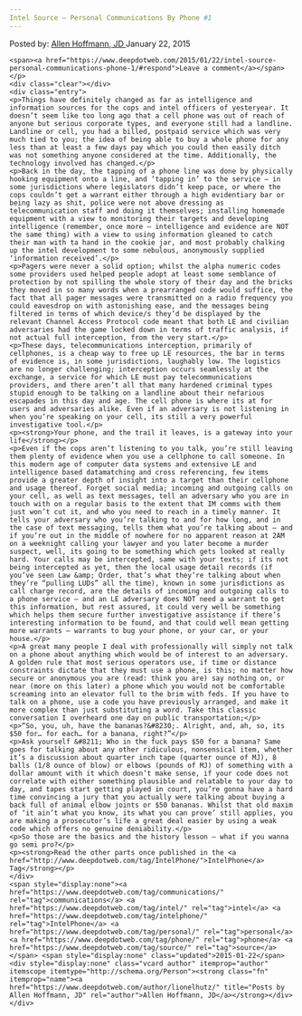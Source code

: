 ```yaml
---
Intel Source – Personal Communications By Phone #1
---
```

<article class="post-listing post-8401 post type-post status-publish format-standard has-post-thumbnail hentry category-deepdot-news tag-communications tag-intel tag-intelphone tag-personal tag-phone tag-source">
    <div class="post-inner">
        <span>Posted by: <a href="https://www.deepdotweb.com/author/lionelhutz/" title="">Allen Hoffmann, JD </a></span>
    <span>January 22, 2015</span>
    
    <span><a href="https://www.deepdotweb.com/2015/01/22/intel-source-personal-communications-phone-1/#respond">Leave a comment</a></span>
    </p>
    <div class="clear"></div>
    <div class="entry">
    <p>Things have definitely changed as far as intelligence and information sources for the cops and intel officers of yesteryear. It doesn’t seem like too long ago that a cell phone was out of reach of anyone but serious corporate types, and everyone still had a landline. Landline or cell, you had a billed, postpaid service which was very much tied to you; the idea of being able to buy a whole phone for any less than at least a few days pay which you could then easily ditch was not something anyone considered at the time. Additionally, the technology involved has changed.</p>
    <p>Back in the day, the tapping of a phone line was done by physically hooking equipment onto a line, and ‘tapping in’ to the service – in some jurisdictions where legislators didn’t keep pace, or where the cops couldn’t get a warrant either through a high evidentiary bar or being lazy as shit, police were not above dressing as telecommunication staff and doing it themselves; installing homemade equipment with a view to monitoring their targets and developing intelligence (remember, once more – intelligence and evidence are NOT the same thing) with a view to using information gleaned to catch their man with ta hand in the cookie jar, and most probably chalking up the intel development to some nebulous, anonymously supplied ‘information received’.</p>
    <p>Pagers were never a solid option; whilst the alpha numeric codes some providers used helped people adopt at least some semblance of protection by not spilling the whole story of their day and the bricks they moved in so many words when a prearranged code would suffice, the fact that all pager messages were transmitted on a radio frequency you could eavesdrop on with astonishing ease, and the messages being filtered in terms of which device/s they’d be displayed by the relevant Channel Access Protocol code meant that both LE and civilian adversaries had the game locked down in terms of traffic analysis, if not actual full interception, from the very start.</p>
    <p>These days, telecommunications interception, primarily of cellphones, is a cheap way to free up LE resources, the bar in terms of evidence is, in some jurisdictions, laughably low. The logistics are no longer challenging; interception occurs seamlessly at the exchange, a service for which LE must pay telecommunications providers, and there aren’t all that many hardened criminal types stupid enough to be talking on a landline about their nefarious escapades in this day and age. The cell phone is where its at for users and adversaries alike. Even if an adversary is not listening in when you’re speaking on your cell, its still a very powerful investigative tool.</p>
    <p><strong>Your phone, and the trail it leaves, is a gateway into your life</strong></p>
    <p>Even if the cops aren’t listening to you talk, you’re still leaving them plenty of evidence when you use a cellphone to call someone. In this modern age of computer data systems and extensive LE and intelligence based datamatching and cross referencing, few items provide a greater depth of insight into a target than their cellphone and usage thereof. Forget social media; incoming and outgoing calls on your cell, as well as text messages, tell an adversary who you are in touch with on a regular basis to the extent that IM comms with them just won’t cut it, and who you need to reach in a timely manner. It tells your adversary who you’re talking to and for how long, and in the case of text messaging, tells them what you’re talking about – and if you’re out in the middle of nowhere for no apparent reason at 2AM on a weeknight calling your lawyer and you later become a murder suspect, well, its going to be something which gets looked at really hard. Your calls may be intercepted, same with your texts; if its not being intercepted as yet, then the local usage detail records (if you’ve seen Law &amp; Order, that’s what they’re talking about when they’re “pulling LUDs” all the time), known in some jurisdictions as call charge record, are the details of incoming and outgoing calls to a phone service – and an LE adversary does NOT need a warrant to get this information, but rest assured, it could very well be something which helps them secure further investigative assistance if there’s interesting information to be found, and that could well mean getting more warrants – warrants to bug your phone, or your car, or your house.</p>
    <p>A great many people I deal with professionally will simply not talk on a phone about anything which would be of interest to an adversary. A golden rule that most serious operators use, if time or distance constraints dictate that they must use a phone, is this; no matter how secure or anonymous you are (read: think you are) say nothing on, or near (more on this later) a phone which you would not be comfortable screaming into an elevator full to the brim with feds. If you have to talk on a phone, use a code you have previously arranged, and make it more complex than just substituting a word. Take this classic conversation I overheard one day on public transportation;</p>
    <p>“So, you, uh, have the bananas?&#8230;. Alright, and, ah, so, its $50 for… for each… for a banana, right?”</p>
    <p>Ask yourself &#8211; Who in the fuck pays $50 for a banana? Same goes for talking about any other ridiculous, nonsensical item, whether it’s a discussion about quarter inch tape (quarter ounce of MJ), 8 balls (1/8 ounce of blow) or elbows (pounds of MJ) of something with a dollar amount with it which doesn’t make sense, if your code does not correlate with either something plausible and relatable to your day to day, and tapes start getting played in court, you’re gonna have a hard time convincing a jury that you actually were talking about buying a back full of animal elbow joints or $50 bananas. Whilst that old maxim of ‘it ain’t what you know, its what you can prove’ still applies, you are making a prosecutor’s life a great deal easier by using a weak code which offers no genuine deniability.</p>
    <p>So those are the basics and the history lesson – what if you wanna go semi pro?</p>
    <p><strong>Read the other parts once published in the <a href="http://www.deepdotweb.com/tag/IntelPhone/">IntelPhone</a> Tag</strong></p>
    </div>
    <span style="display:none"><a href="https://www.deepdotweb.com/tag/communications/" rel="tag">communications</a> <a href="https://www.deepdotweb.com/tag/intel/" rel="tag">intel</a> <a href="https://www.deepdotweb.com/tag/intelphone/" rel="tag">IntelPhone</a> <a href="https://www.deepdotweb.com/tag/personal/" rel="tag">personal</a> <a href="https://www.deepdotweb.com/tag/phone/" rel="tag">phone</a> <a href="https://www.deepdotweb.com/tag/source/" rel="tag">source</a></span> <span style="display:none" class="updated">2015-01-22</span>
    <div style="display:none" class="vcard author" itemprop="author" itemscope itemtype="http://schema.org/Person"><strong class="fn" itemprop="name"><a href="https://www.deepdotweb.com/author/lionelhutz/" title="Posts by Allen Hoffmann, JD" rel="author">Allen Hoffmann, JD</a></strong></div>
    </div>
</article>

